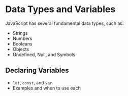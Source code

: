 # Data Types and Variables

JavaScript has several fundamental data types, such as:
- Strings
- Numbers
- Booleans
- Objects
- Undefined, Null, and Symbols

## Declaring Variables
- `let`, `const`, and `var`
- Examples and when to use each

